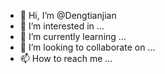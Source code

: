 - 👋 Hi, I’m @Dengtianjian
- 👀 I’m interested in ...
- 🌱 I’m currently learning ...
- 💞️ I’m looking to collaborate on ...
- 📫 How to reach me ...

<!---
Dengtianjian/Dengtianjian is a ✨ special ✨ repository because its `README.md` (this file) appears on your GitHub profile.
You can click the Preview link to take a look at your changes.
--->
